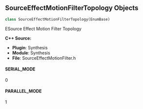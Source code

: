 ## SourceEffectMotionFilterTopology Objects

```python
class SourceEffectMotionFilterTopology(EnumBase)
```

ESource Effect Motion Filter Topology

**C++ Source:**

- **Plugin**: Synthesis
- **Module**: Synthesis
- **File**: SourceEffectMotionFilter.h

<a id="unreal.SourceEffectMotionFilterTopology.SERIAL_MODE"></a>

#### SERIAL_MODE

0

<a id="unreal.SourceEffectMotionFilterTopology.PARALLEL_MODE"></a>

#### PARALLEL_MODE

1

<a id="unreal.SourceEffectMotionFilterCircuit"></a>